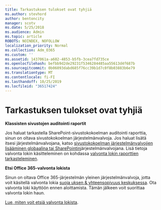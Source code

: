 ```yaml
---
title: Tarkastuksen tulokset ovat tyhjiä
ms.author: stevhord
author: bentoncity
manager: scotv
ms.date: 5/25/2018
ms.audience: Admin
ms.topic: article
ROBOTS: NOINDEX, NOFOLLOW
localization_priority: Normal
ms.collection: Adm_O365
ms.custom: ''
ms.assetid: 1437061a-a602-4853-b5fb-3cea7fd735ce
ms.openlocfilehash: befbb9d2de29231f5346284485aa55613d4f687b
ms.sourcegitcommit: 0b06093dabd685f76cc39b1d7c0f8b03883b6e79
ms.translationtype: MT
ms.contentlocale: fi-FI
ms.lasthandoff: 10/25/2019
ms.locfileid: "36517424"
---
```

# <a name="auditing-results-are-blank"></a>Tarkastuksen tulokset ovat tyhjiä

 **Klassisten sivustojen auditointi raportit**
  
Jos haluat tarkastella SharePoint-sivustokokoelman auditointi raporttia, sinun on oltava sivustokokoelman järjestelmänvalvoja. Jos haluat lisätä itsesi järjestelmänvalvojana, katso [sivustokokoelman järjestelmänvalvojien lisääminen globaalina tai SharePointin](https://go.microsoft.com/fwlink/?linkid=869390)järjestelmänvalvojana. Lisä tietoja valvonta lokin käsitteleminen on kohdassa [valvonta lokin raporttien tarkasteleminen](https://go.microsoft.com/fwlink/?linkid=395237). 
  
 **Etsi Office 365-valvonta lokista**
  
Sinun on oltava Office 365-järjestelmän yleinen järjestelmänvalvoja, jotta voit käsitellä valvonta lokia [suoja uksen &amp; yhteensopivuus keskuksessa](https://protection.office.com). Ota valvonta loki käyttöön ennen aloittamista. Tämän jälkeen voit suorittaa valvonta lokin haun. 
  
[Lue, miten voit etsiä valvonta lokista](https://go.microsoft.com/fwlink/?linkid=708432).
  

